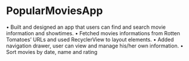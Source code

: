 # PopularMoviesApp
• Built and designed an app that users can find and search movie information and showtimes.
• Fetched movies informations from Rotten Tomatoes’ URLs and used RecyclerView to layout elements.
• Added navigation drawer, user can view and manage his/her own information.
• Sort movies by date, name and rating

